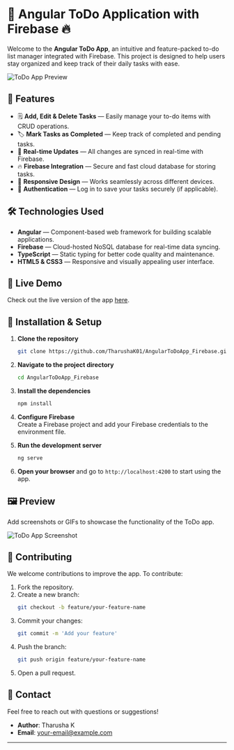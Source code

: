 
# 📝 Angular ToDo Application with Firebase 🔥

Welcome to the **Angular ToDo App**, an intuitive and feature-packed to-do list manager integrated with Firebase. This project is designed to help users stay organized and keep track of their daily tasks with ease.

![ToDo App Preview](link-to-screenshot)

## 🚀 Features

- 🗒️ **Add, Edit & Delete Tasks** — Easily manage your to-do items with CRUD operations.
- 🏷️ **Mark Tasks as Completed** — Keep track of completed and pending tasks.
- 🔄 **Real-time Updates** — All changes are synced in real-time with Firebase.
- 🔥 **Firebase Integration** — Secure and fast cloud database for storing tasks.
- 📱 **Responsive Design** — Works seamlessly across different devices.
- 🔐 **Authentication** — Log in to save your tasks securely (if applicable).

## 🛠️ Technologies Used

- **Angular** — Component-based web framework for building scalable applications.
- **Firebase** — Cloud-hosted NoSQL database for real-time data syncing.
- **TypeScript** — Static typing for better code quality and maintenance.
- **HTML5 & CSS3** — Responsive and visually appealing user interface.

## 🔗 Live Demo

Check out the live version of the app [here](#).

## 📂 Installation & Setup

1. **Clone the repository**  
   ```bash
   git clone https://github.com/TharushaK01/AngularToDoApp_Firebase.git
   ```

2. **Navigate to the project directory**  
   ```bash
   cd AngularToDoApp_Firebase
   ```

3. **Install the dependencies**  
   ```bash
   npm install
   ```

4. **Configure Firebase**  
   Create a Firebase project and add your Firebase credentials to the environment file.

5. **Run the development server**  
   ```bash
   ng serve
   ```

6. **Open your browser** and go to `http://localhost:4200` to start using the app.

## 🖼️ Preview

Add screenshots or GIFs to showcase the functionality of the ToDo app.

![ToDo App Screenshot](link-to-another-screenshot)

## 🌟 Contributing

We welcome contributions to improve the app. To contribute:

1. Fork the repository.
2. Create a new branch:  
   ```bash
   git checkout -b feature/your-feature-name
   ```
3. Commit your changes:  
   ```bash
   git commit -m 'Add your feature'
   ```
4. Push the branch:  
   ```bash
   git push origin feature/your-feature-name
   ```
5. Open a pull request.

## 🤝 Contact

Feel free to reach out with questions or suggestions!

- **Author**: Tharusha K  
- **Email**: [your-email@example.com](mailto:your-email@example.com)

---
